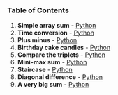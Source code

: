 ### Table of Contents
1. __Simple array sum__ - [Python](Simple%20Array%20Sum.py)
1. __Time conversion__ - [Python](Time%20Conversion.py)
1. __Plus minus__ - [Python](Plus%20Minus.py)
1. __Birthday cake candles__ - [Python](Birthday%20Cake%20Candles.py)
1. __Compare the triplets__ - [Python](Compare%20the%20Triplets.py)
1. __Mini-max sum__ - [Python](Mini-Max%20Sum.py)
1. __Staircase__ - [Python](Staircase.py)
1. __Diagonal difference__ - [Python](Diagonal%20Difference.py)
1. __A very big sum__ - [Python](A%20Very%20Big%20Sum.py)

